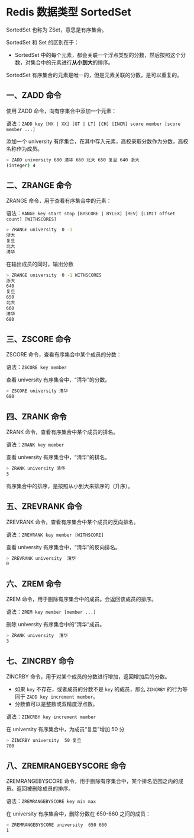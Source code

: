 # Redis 数据类型 SortedSet

SortedSet 也称为 ZSet，意思是有序集合。

SortedSet  和 Set 的区别在于：

- SortedSet 中的每个元素，都会关联一个浮点类型的分数，然后按照这个分数，对集合中的元素进行**从小到大**的排序。

SortedSet  有序集合的元素是唯一的，但是元素关联的分数，是可以重复的。

## 一、ZADD 命令

使用 ZADD 命令，向有序集合中添加一个元素：

语法：`ZADD key [NX | XX] [GT | LT] [CH] [INCR] score member [score member ...]`

添加一个 university 有序集合，在其中存入元素，高校录取分数作为分数，高校名称作为成员。

```bash
> ZADD university 680 清华 660 北大 650 复旦 640 浙大
(integer) 4
```

## 二、ZRANGE 命令

ZRANGE 命令，用于查看有序集合中的元素：

语法：`RANGE key start stop [BYSCORE | BYLEX] [REV] [LIMIT offset count] [WITHSCORES]`

```bash
> ZRANGE university  0 -1
浙大
复旦
北大
清华
```

在输出成员的同时，输出分数

```bash
> ZRANGE university  0 -1 WITHSCORES
浙大
640
复旦
650
北大
660
清华
680
```

## 三、ZSCORE 命令

ZSCORE 命令，查看有序集合中某个成员的分数：

语法：`ZSCORE key member`

查看 university  有序集合中，“清华”的分数。

```bash
> ZSCORE university 清华
680
```

## 四、ZRANK 命令

ZRANK 命令，查看有序集合中某个成员的排名。

语法：`ZRANK key member`

查看 university  有序集合中，“清华”的排名。

```bash
> ZRANK university 清华
3
```

有序集合中的排序，是按照从小到大来排序的（升序）。

## 五、ZREVRANK 命令

ZREVRANK 命令，查看有序集合中某个成员的反向排名。

语法：`ZREVRANK key member [WITHSCORE]`

查看 university  有序集合中，“清华”的反向排名。

```bash
> ZREVRANK university  清华
0
```

## 六、ZREM 命令

ZREM 命令，用于删除有序集合中的成员。会返回该成员的排序。

语法：`ZREM key member [member ...]`

删除 university  有序集合中的”清华“成员。

```bash
> ZRANK university  清华
3
```

## 七、ZINCRBY 命令

ZINCRBY 命令，用于对某个成员的分数进行增加，返回增加后的分数。

- 如果 `key` 不存在，或者成员的分数不是 `key` 的成员，那么 `ZINCRBY` 的行为等同于 `ZADD key increment member`。
- 分数值可以是整数或双精度浮点数。

语法：`ZINCRBY key increment member`

在 university  有序集合中，为成员“复旦”增加 50 分

```bash
> ZINCRBY university  50 复旦
700
```

## 八、ZREMRANGEBYSCORE 命令

ZREMRANGEBYSCORE 命令，用于删除有序集合中，某个排名范围之内的成员。返回被删除成员的排序。

语法：`ZREMRANGEBYSCORE key min max`

在 university  有序集合中，删除分数在 650-660 之间的成员：

```bash
> ZREMRANGEBYSCORE university  650 660
1
```
